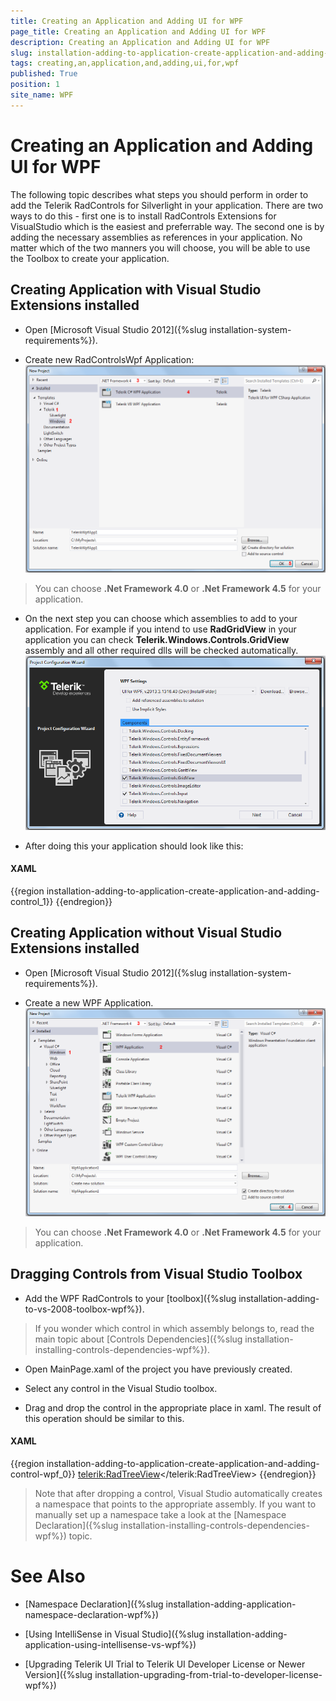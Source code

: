 ```yaml
---
title: Creating an Application and Adding UI for WPF
page_title: Creating an Application and Adding UI for WPF
description: Creating an Application and Adding UI for WPF
slug: installation-adding-to-application-create-application-and-adding-control-wpf
tags: creating,an,application,and,adding,ui,for,wpf
published: True
position: 1
site_name: WPF
---
```


# Creating an Application and Adding UI for WPF



The following topic describes what steps you should perform in order to add the Telerik RadControls for Silverlight in your application.
      		There are two ways to do this - first one is to install RadControls Extensions for VisualStudio which is the easiest and preferrable way.
      		The second one is by adding the necessary assemblies as references in your application. No matter which of the two manners you will choose, you will be able
      		to use the Toolbox to create your application.
      

## Creating Application with Visual Studio Extensions installed

* Open [Microsoft Visual Studio 2012]({%slug installation-system-requirements%}).

* Create new RadControlsWpf Application:![Common Installing Creating Application 012 WPF](images/Common_InstallingCreatingApplication_012_WPF.png)

>You can choose __.Net Framework 4.0__ or __.Net Framework 4.5__ for your application.

* On the next step you can choose which assemblies to add to your application. For example if you intend to use __RadGridView__ in your application you can
    					check __Telerik.Windows.Controls.GridView__ assembly and all other required dlls will be checked automatically.
    				![Common Installing Creating Application 013 WPF](images/Common_InstallingCreatingApplication_013_WPF.png)

* After doing this your application should look like this:

#### __XAML__

{{region installation-adding-to-application-create-application-and-adding-control_1}}
	<UserControl x:Class="RadControlsSilverlightApp1.MainPage"
			xmlns="http://schemas.microsoft.com/winfx/2006/xaml/presentation" 
			xmlns:x="http://schemas.microsoft.com/winfx/2006/xaml"
			xmlns:d="http://schemas.microsoft.com/expression/blend/2008" 
			xmlns:mc="http://schemas.openxmlformats.org/markup-compatibility/2006"
			xmlns:telerik="http://schemas.telerik.com/2008/xaml/presentation"
			mc:Ignorable="d" d:DesignWidth="640" d:DesignHeight="480">
		<Grid x:Name="LayoutRoot">
		</Grid>
	</UserControl>
	{{endregion}}



## Creating Application without Visual Studio Extensions installed

* Open [Microsoft Visual Studio 2012]({%slug installation-system-requirements%}).
          	

* Create a new WPF Application.
          	![Common Installing Creating Application 011 WPF](images/Common_InstallingCreatingApplication_011_WPF.png)

>You can choose __.Net Framework 4.0__ or __.Net Framework 4.5__ for your application.

## Dragging Controls from Visual Studio Toolbox

* Add the WPF RadControls to your [toolbox]({%slug installation-adding-to-vs-2008-toolbox-wpf%}).

>If you wonder which control in which assembly belongs to, read the main topic about [Controls Dependencies]({%slug installation-installing-controls-dependencies-wpf%}).

* Open MainPage.xaml of the project you have previously created.

* Select any control in the Visual Studio toolbox.

* Drag and drop the control in the appropriate place in xaml. The result of this operation should be similar to this.

#### __XAML__

{{region installation-adding-to-application-create-application-and-adding-control-wpf_0}}
	<Window x:Class="WpfApplication1.Window1"
	    xmlns="http://schemas.microsoft.com/winfx/2006/xaml/presentation"
	    xmlns:x="http://schemas.microsoft.com/winfx/2006/xaml"
	    xmlns:telerik="http://schemas.telerik.com/2008/xaml/presentation"
	    Title="Window1" Height="300" Width="300">
	    <Grid>
	        <telerik:RadTreeView></telerik:RadTreeView>
	    </Grid>
	</Window>
	{{endregion}}



>Note that after dropping a control, Visual Studio automatically creates a namespace that points to the appropriate assembly. If you want to manually set up a namespace take a look at the [Namespace Declaration]({%slug installation-installing-controls-dependencies-wpf%}) topic.

# See Also

 * [Namespace Declaration]({%slug installation-adding-application-namespace-declaration-wpf%})

 * [Using IntelliSense in Visual Studio]({%slug installation-adding-application-using-intellisense-vs-wpf%})

 * [Upgrading Telerik UI Trial to Telerik UI Developer License or Newer Version]({%slug installation-upgrading-from-trial-to-developer-license-wpf%})
